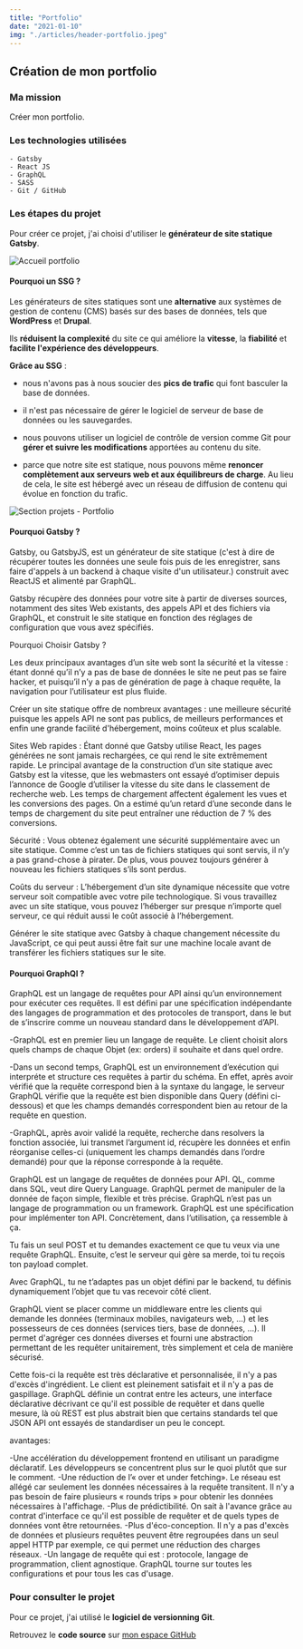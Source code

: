 ```yaml
---
title: "Portfolio"
date: "2021-01-10"
img: "./articles/header-portfolio.jpeg"
---
```


## Création de mon portfolio

### Ma mission

Créer mon portfolio.

### Les technologies utilisées

    - Gatsby
    - React JS
    - GraphQL
    - SASS
    - Git / GitHub

### Les étapes du projet

Pour créer ce projet, j'ai choisi d'utiliser le **générateur de site statique Gatsby**.

![Accueil portfolio](./img-portfolio/accueil-portfolio.jpeg)

#### Pourquoi un SSG ?

Les générateurs de sites statiques sont une **alternative** aux systèmes de gestion de contenu (CMS) basés sur des bases de données, tels que **WordPress** et **Drupal**.

Ils **réduisent la complexité** du site ce qui améliore la **vitesse**, la **fiabilité** et **facilite l'expérience des développeurs**.

**Grâce au SSG** :

- nous n'avons pas à nous soucier des **pics de trafic** qui font basculer la base de données.

- il n'est pas nécessaire de gérer le logiciel de serveur de base de données ou les sauvegardes.

- nous pouvons utiliser un logiciel de contrôle de version comme Git pour **gérer et suivre les modifications** apportées au contenu du site.

- parce que notre site est statique, nous pouvons même **renoncer complètement aux serveurs web et aux équilibreurs de charge**. Au lieu de cela, le site est hébergé avec un réseau de diffusion de contenu qui évolue en fonction du trafic.

![Section projets - Portfolio](./img-portfolio/projets-portfolio.jpeg)

#### Pourquoi Gatsby ?
Gatsby, ou GatsbyJS, est un générateur de site statique (c'est à dire de récupérer toutes les données une seule fois puis de les enregistrer, sans faire d'appels à un backend à chaque visite d'un utilisateur.) construit avec ReactJS et alimenté par GraphQL. 

Gatsby récupère des données pour votre site à partir de diverses sources, notamment des sites Web existants, des appels API et des fichiers via GraphQL, et construit le site statique en fonction des réglages de configuration que vous avez spécifiés.

Pourquoi Choisir Gatsby ?

Les deux principaux avantages d’un site web sont la sécurité et la vitesse : étant donné qu’il n’y a pas de base de données le site ne peut pas se faire hacker, et puisqu’il n’y a pas de génération de page à chaque requête, la navigation pour l’utilisateur est plus fluide.

Créer un site statique offre de nombreux avantages : une meilleure sécurité puisque les appels API ne sont pas publics, de meilleurs performances et enfin une grande facilité d'hébergement, moins coûteux et plus scalable.

Sites Web rapides : Étant donné que Gatsby utilise React, les pages générées ne sont jamais rechargées, ce qui rend le site extrêmement rapide.
 Le principal avantage de la construction d’un site statique avec Gatsby est la vitesse, que les webmasters ont essayé d’optimiser depuis l’annonce de Google d’utiliser la vitesse du site dans le classement de recherche web. Les temps de chargement affectent également les vues et les conversions des pages. On a estimé qu’un retard d’une seconde dans le temps de chargement du site peut entraîner une réduction de 7 % des conversions.

Sécurité : Vous obtenez également une sécurité supplémentaire avec un site statique. Comme c’est un tas de fichiers statiques qui sont servis, il n’y a pas grand-chose à pirater. De plus, vous pouvez toujours générer à nouveau les fichiers statiques s’ils sont perdus.

Coûts du serveur : L’hébergement d’un site dynamique nécessite que votre serveur soit compatible avec votre pile technologique. Si vous travaillez avec un site statique, vous pouvez l’héberger sur presque n’importe quel serveur, ce qui réduit aussi le coût associé à l’hébergement.

Générer le site statique avec Gatsby à chaque changement nécessite du JavaScript, ce qui peut aussi être fait sur une machine locale avant de transférer les fichiers statiques sur le site.

#### Pourquoi GraphQl ?

GraphQL est un langage de requêtes pour API ainsi qu’un environnement pour exécuter ces requêtes. Il est défini par une spécification indépendante des langages de programmation et des protocoles de transport, dans le but de s’inscrire comme un nouveau standard dans le développement d’API.

-GraphQL est en premier lieu un langage de requête. Le client choisit alors quels champs de chaque Objet (ex: orders) il souhaite et dans quel ordre.

-Dans un second temps, GraphQL est un environnement d’exécution qui interpréte et structure ces requêtes à partir du schéma. En effet, après avoir vérifié que la requête correspond bien à la syntaxe du langage, le serveur GraphQL vérifie que la requête est bien disponible dans Query (défini ci-dessous) et que les champs demandés correspondent bien au retour de la requête en question.

-GraphQL, après avoir validé la requête, recherche dans resolvers la fonction associée, lui transmet l’argument id, récupère les données et enfin réorganise celles-ci (uniquement les champs demandés dans l’ordre demandé) pour que la réponse corresponde à la requête.

GraphQL est un langage de requêtes de données pour API. QL, comme dans SQL, veut dire Query Language. GraphQL permet de manipuler de la donnée de façon simple, flexible et très précise. GraphQL n’est pas un langage de programmation ou un framework. GraphQL est une spécification pour implémenter ton API. Concrètement, dans l’utilisation, ça ressemble à ça.

Tu fais un seul POST et tu demandes exactement ce que tu veux via une requête GraphQL. Ensuite, c’est le serveur qui gère sa merde, toi tu reçois ton payload complet.

Avec GraphQL, tu ne t’adaptes pas un objet défini par le backend, tu définis dynamiquement l’objet que tu vas recevoir côté client.

GraphQL vient se placer comme un middleware entre les clients qui demande les données (terminaux mobiles, navigateurs web, …) et les possesseurs de ces données (services tiers, base de données, …). Il permet d'agréger ces données diverses et fourni une abstraction permettant de les requêter unitairement, très simplement et cela de manière sécurisé.

Cette fois-ci la requête est très déclarative et personnalisée, il n'y a pas d'excès d'ingrédient. Le client est pleinement satisfait et il n'y a pas de gaspillage. GraphQL définie un contrat entre les acteurs, une interface déclarative décrivant ce qu'il est possible de requêter et dans quelle mesure, là où REST est plus abstrait bien que certains standards tel que JSON API ont essayés de standardiser un peu le concept.

avantages:

-Une accélération du développement frontend en utilisant un paradigme déclaratif. Les développeurs se concentrent plus sur le quoi plutôt que sur le comment.
-Une réduction de l’« over et under fetching». Le réseau est allégé car seulement les données nécessaires à la requête transitent. Il n'y a pas besoin de faire plusieurs « rounds trips » pour obtenir les données nécessaires à l'affichage.
-Plus de prédictibilité. On sait à l'avance grâce au contrat d'interface ce qu'il est possible de requêter et de quels types de données vont être retournées.
-Plus d'éco-conception. Il n'y a pas d'excès de données et plusieurs requêtes peuvent être regroupées dans un seul appel HTTP par exemple, ce qui permet une réduction des charges réseaux.
-Un langage de requête qui est : protocole, langage de programmation, client agnostique. GraphQL tourne sur toutes les configurations et pour tous les cas d'usage.

### Pour consulter le projet

Pour ce projet, j'ai utilisé le **logiciel de versionning Git**.

Retrouvez le **code source** sur [mon espace GitHub](https://github.com/Lilimly/portfolio "Code source de mon portfolio")

